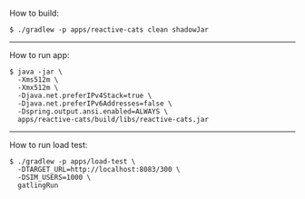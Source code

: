 How to build:

```shell script
$ ./gradlew -p apps/reactive-cats clean shadowJar
```
---

How to run app:

```shell script
$ java -jar \
  -Xms512m \
  -Xmx512m \
  -Djava.net.preferIPv4Stack=true \
  -Djava.net.preferIPv6Addresses=false \
  -Dspring.output.ansi.enabled=ALWAYS \
  apps/reactive-cats/build/libs/reactive-cats.jar
```
---

How to run load test:
```shell script
$ ./gradlew -p apps/load-test \
  -DTARGET_URL=http://localhost:8083/300 \
  -DSIM_USERS=1000 \
  gatlingRun
```
